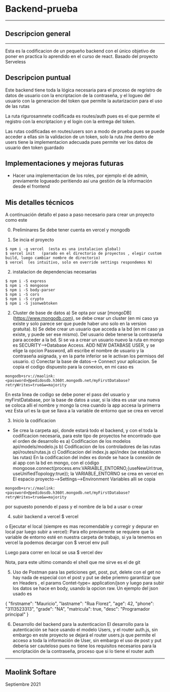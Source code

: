# Backend-prueba
***
## Descripcion general
***
Esta es la codificacion de un pequeño backend con el único objetivo de poner en practica lo aprendido en el 
curso de react. Basado del proyecto Serveless

## Descripcion puntual
Este backend tiene toda la lógica necesaria para el proceso de regristro de datos de usuario con la encriptacion de la contraseña, y el logueo del usuario con la generacion del token que permite la autarizacion para el uso de las rutas

La ruta rigurosamnete codificada es routes/auth pues es el que permite el registro con la encriptacion y el  login con la entrega del token.

Las rutas codificadas en routes/users son a modo de prueba pues se puede acceder a ellas sin la validacion de un token, solo la ruta /me dentro de users tiene la implementacion adecuada pues permite ver los datos
de usuario den token guardado

## Implementaciones y mejoras futuras
- Hacer una implementacion de los roles, por ejemplo el de admin, previamente logueado peritiendo así una gestión de la información desde el frontend



## Mis detalles técnicos
A continuación detallo el paso a paso necesario para crear un proyecto como este

0. Preliminares
    Se debe tener cuenta en vercel y mongodb

1. Se incia el proyecto
```
$ npm i -g vercel  (esta es una instalacion global)
$ vercel init   (parado en el directorio de proyectos , elegir custom build, luego cambiar nombre de directorio)
$ vercel  (es intuitivo, solo en override settings respondemos N)
```

2. instalacion de dependencias necesarias
```
$ npm i -S express
$ npm i -S mongoose
$ npm i -S body-parser
$ npm i -S cors
$ npm i -S crypto
$ npm i -S jsonwebtoken
```

2. Cluster de base de datos
a) Se opta por usar [mongoDB] (https://www.mongodb.com), se debe crear un cluster (en mi caso ya existe y solo parece ser que puede haber uno solo en la version gratuita).
b) Se debe crear un usuario que acceda a la bd (en mi caso ya existe, y puede ser ese mismo). Del usuario 
debe tenerse la contraseña para acceder a la bd. Si se va a crear un usuario nuevo la  ruta en mongo es
SECURITY-->Database Access. ADD NEW DATABASE USER, y se elige la opcion Password, alli escribe el nombre
de usuario y la contraseña asignada, y en la parte inferior se le activan los permisos del usuario.
c) Conectar la base de datos--> Connect your aplicacion. Se copia el codigo dispuesto para la conexion, en 
mi caso es 
```
mongodb+srv://maolink:<password>@pedidosdb.h360t.mongodb.net/myFirstDatabase?retryWrites=true&w=majority
```
En esta linea de codigo se debe poner el pass del usuario y myFirstDatabase, por la base de datos a usar, 
si la idea es usar una nueva se coloca alli el nombre y mongo la crea cuando la app accesa la primerra vez
Esta url es la que se llava a la variable de entorno que se crea en vercel

3. Inicio la codificacion
* Se crea la carpeta api, donde estará todo el backend, y con el toda la codificacion necesaria, para este tipo de proyectos he encontrado que el orden de desarrollo es
    a) Codificacion de los modelos   api/models/modelo.js
    b) Codificacion de los controladores de las rutas   api/routes/rutas.js
    c) Codificacion del index.js    api/index     (se establecen las rutas)
        En la codificacion del index es donde se hace la conexión de al app con la bd en mongo, con el código
        mongoose.connect(process.env.VARIABLE_ENTORNO,{useNewUrl:true, useUnifiedTopology:true});
        la VARIABLE_ENTORNO se crea en vercel en El espacio proyecto-->Settings-->Environment Variables
        alli se copia 
```
mongodb+srv://maolink:<password>@pedidosdb.h360t.mongodb.net/myFirstDatabase?retryWrites=true&w=majority
```
por supuesto ponendo el pass y el nombre de la bd a usar o crear

4. subir backend a vercel
$ vercel

o
Ejecutar el local (siempre es mas recomendable y corregir y depurar en local par luego subir a vercel): Para ello previamente se requiere que la variable de entorno esté en nuestra carpeta de
trabajo, si ya la tenemos en vercel la podemos decargar con
$ vercel env pull

Luego para correr en local se usa
$ vercel dev

Nota, para este ultimo comando el shell que me sirve es el de git

5. Uso de Postman para las peticiones get, post, put, delete
con el get no hay nada de especial
con el post y put se debe priemro garantizar que en Headers , el params Contet-type= application/json
y luego para subir los datos se hace en body, usando la opcion raw. Un ejemplo del json usado es

{
    "firstname": "Mauricio", 
    "lastname": "Rua Florez",
    "age": 42,
    "phone": "3113523313",
    "grade": "NA",
    "matricula": true,
    "desc": "Programador principal"
}

6. Desarrollo del backend para la autenticacion
El desarrollo para la autenticación se hace usando el modelo Users, y el router auth.js, sin embargo en este proyecto se dejará el router users.js que permite el acceso a toda la información de User, sin embargo el uso de post y put deberia ser cauteloso pues no tiene los requisitos necesarios para la encriptación de la contraseña, proceso que si lo tiene el router auth

***
## Maolink Softare
Septiembre 2021 